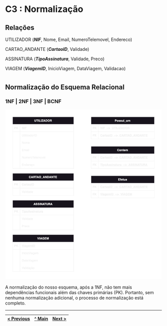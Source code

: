 # C3 : Normalização

## **Relações**

UTILIZADOR (_**NIF**_, Nome, Email, NumeroTelemovel, Endereco)

CARTAO_ANDANTE (_**CartaoID**_, Validade)

ASSINATURA (_**TipoAssinatura**_, Validade, Preco)

VIAGEM (_**ViagemID**_, InicioViagem, DataViagem, Validacao)
#
## **Normalização do Esquema Relacional**


### **1NF | 2NF | 3NF | BCNF**

![Normalização](/doc/REBD/imagens/1NF.png)

A normalização do nosso esquema, após a 1NF, não tem mais  dependências funcionais além das chaves primárias (PK). Portanto, sem nenhuma normalização adicional, o processo de normalização está completo.

---
[< Previous](rebd02.md) | [^ Main](https://github.com/exemploTrabalho/reportSIBD/) | [Next >](rebd04.md)
:--- | :---: | ---: 
